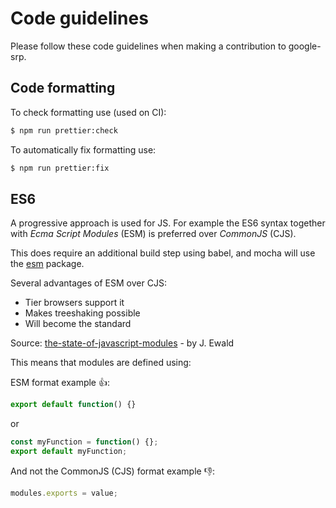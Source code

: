 
# Code guidelines

Please follow these code guidelines when making a contribution to google-srp.

## Code formatting

To check formatting use (used on CI): 

```bash
$ npm run prettier:check
```

To automatically fix formatting use:

```bash
$ npm run prettier:fix
```

## ES6

A progressive approach is used for JS. For example the ES6 syntax together with *Ecma Script Modules* (ESM) is preferred over *CommonJS* (CJS).

This does require an additional build step using babel, and mocha will use the [esm](https://www.npmjs.com/package/esm) package. 

Several advantages of ESM over CJS:
- Tier browsers support it
- Makes treeshaking possible
- Will become the standard

Source: [the-state-of-javascript-modules](https://medium.com/webpack/the-state-of-javascript-modules-4636d1774358) - by J. Ewald

This means that modules are defined using: 

ESM format example :+1::
```javascript
export default function() {}
```

or

```javascript
const myFunction = function() {};
export default myFunction;
```

And not the CommonJS (CJS) format example :-1:: 
```javascript
modules.exports = value;
```
